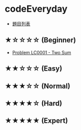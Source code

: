 codeEveryday
===

- [題目列表](https://hackmd.io/WFU-r6SxTt6DdP--PKu2NQ)

★☆☆☆☆ (Beginner)
---
- [Problem LC0001 - Two Sum](https://hackmd.io/@233eECf4S7qcV-8jggtxVw/S1XJlfcaw)


★★☆☆☆ (Easy)
---


★★★☆☆ (Normal) 
---


★★★★☆ (Hard) 
---


★★★★★ (Expert) 
---
